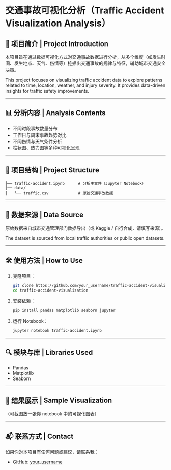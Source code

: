 # 交通事故可视化分析（Traffic Accident Visualization Analysis）

## 📌 项目简介 | Project Introduction
本项目旨在通过数据可视化方式对交通事故数据进行分析，从多个维度（如发生时间、发生地点、天气、伤情等）挖掘出交通事故的规律与特征，辅助城市交通安全决策。

This project focuses on visualizing traffic accident data to explore patterns related to time, location, weather, and injury severity. It provides data-driven insights for traffic safety improvements.

---

## 📊 分析内容 | Analysis Contents

- 不同时段事故数量分布
- 工作日与周末事故趋势对比
- 不同伤情与天气条件分析
- 柱状图、热力图等多种可视化呈现

---

## 📁 项目结构 | Project Structure

```
├── traffic-accident.ipynb      # 分析主文件（Jupyter Notebook）
├── data/
│   └── traffic.csv             # 原始交通事故数据
```

---

## 📌 数据来源 | Data Source

原始数据来自城市交通管理部门数据导出（或 Kaggle / 自行合成，请填写来源）。

The dataset is sourced from local traffic authorities or public open datasets.

---

## 🛠 使用方法 | How to Use

1. 克隆项目：
   ```bash
   git clone https://github.com/your_username/traffic-accident-visualization.git
   cd traffic-accident-visualization
   ```

2. 安装依赖：
   ```bash
   pip install pandas matplotlib seaborn jupyter
   ```

3. 运行 Notebook：
   ```bash
   jupyter notebook traffic-accident.ipynb
   ```

---

## 🔍 模块与库 | Libraries Used

- Pandas
- Matplotlib
- Seaborn

---

## 📌 结果展示 | Sample Visualization

（可截图放一张你 notebook 中的可视化图表）

---

## 📬 联系方式 | Contact

如果你对本项目有任何问题或建议，请联系我：

- GitHub: [your_username](https://github.com/your_username)
